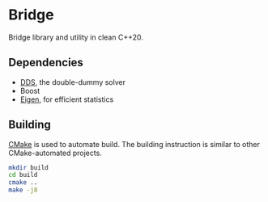Bridge
======
Bridge library and utility in clean C++20.

## Dependencies ##
- [DDS][dds], the double-dummy solver
- Boost
- [Eigen][eigen], for efficient statistics

## Building ##
[CMake][cmake] is used to automate build.  The building instruction is similar
to other CMake-automated projects.

```sh
mkdir build
cd build
cmake ..
make -j8
```

[cmake]: https://cmake.org/
[dds]: https://github.com/dds-bridge/dds
[eigen]: https://gitlab.com/libeigen/eigen
